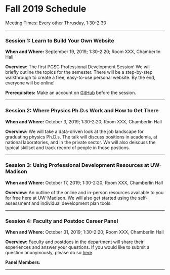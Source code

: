 # Fall 2019 Schedule

Meeting Times: Every other Thrusday, 1:30-2:30

---

### Session 1: Learn to Build Your Own Website

__When and Where:__ September 19, 2019; 1:30-2:20; Room XXX, Chamberlin Hall

__Overview:__ The first PGSC Professional Development Session! We will briefly outline the topics for the semester.
There will be a step-by-step walkthrough to create a free, easy-to-use personal website. 
By the end, everyone will be online!

__Prerequisites:__ Make an account on [GitHub](https://github.com/) before the session.

---

### Session 2: Where Physics Ph.D.s Work and How to Get There

__When and Where:__ October 3, 2019; 1:30-2:20; Room XXX, Chamberlin Hall

__Overview:__ We will take a data-driven look at the job landscape for graduating physics Ph.D.s.
The talk will discuss positions in academia, at national laboratories, and in the private sector.
We will also deiscuss the typical skillset and track record of people in those postions.

---

### Session 3: Using Professional Development Resources at UW-Madison

__When and Where:__ October 17, 2019; 1:30-2:20; Room XXX, Chamberlin Hall

__Overview:__ An outline of the online and in-person resources available to you for free here at UW-Madison.
We will also get started using the self-assessment and individual development plan tools.

---

### Session 4: Faculty and Postdoc Career Panel

__When and Where:__ October 31, 2019; 1:30-2:20; Room XXX, Chamberlin Hall

__Overview:__ Faculty and postdocs in the department will share their experiences and answer your questions.
If you would like to submit a question anonymously, please do so [here](link).

__Panel Members:__

---
